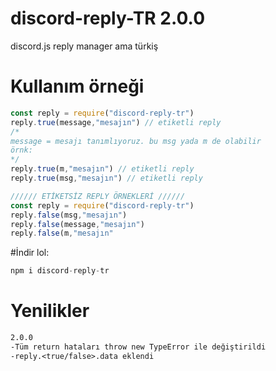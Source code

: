 # discord-reply-TR 2.0.0
discord.js reply manager ama türkiş

# Kullanım örneği

```js
const reply = require("discord-reply-tr")
reply.true(message,"mesajın") // etiketli reply 
/*
message = mesajı tanımlıyoruz. bu msg yada m de olabilir
örnk:
*/
reply.true(m,"mesajın") // etiketli reply 
reply.true(msg,"mesajın") // etiketli reply 

////// ETİKETSİZ REPLY ÖRNEKLERİ //////
const reply = require("discord-reply-tr")
reply.false(msg,"mesajın")
reply.false(message,"mesajın")
reply.false(m,"mesajın"

```


#İndir lol:
```js
npm i discord-reply-tr
```
# Yenilikler
```md
2.0.0
-Tüm return hataları throw new TypeError ile değiştirildi
-reply.<true/false>.data eklendi
```
